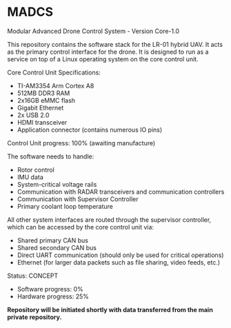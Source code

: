 # MADCS
Modular Advanced Drone Control System - Version Core-1.0

This repository contains the software stack for the LR-01 hybrid UAV. It acts as the primary control interface for the drone.
It is designed to run as a service on top of a Linux operating system on the core control unit.

Core Control Unit Specifications:
- TI-AM3354 Arm Cortex A8
- 512MB DDR3 RAM
- 2x16GB eMMC flash
- Gigabit Ethernet
- 2x USB 2.0
- HDMI transceiver
- Application connector (contains numerous IO pins)

Control Unit progress: 100% (awaiting manufacture)

The software needs to handle:
- Rotor control
- IMU data
- System-critical voltage rails
- Communication with RADAR transceivers and communication controllers
- Communication with Supervisor Controller
- Primary coolant loop temperature

All other system interfaces are routed through the supervisor controller, which can be accessed by the core control unit via:
- Shared primary CAN bus
- Shared secondary CAN bus
- Direct UART communication (should only be used for critical operations)
- Ethernet (for larger data packets such as file sharing, video feeds, etc.)

Status: CONCEPT
- Software progress: 0%
- Hardware progress: 25%

**Repository will be initiated shortly with data transferred from the main private repository.**
